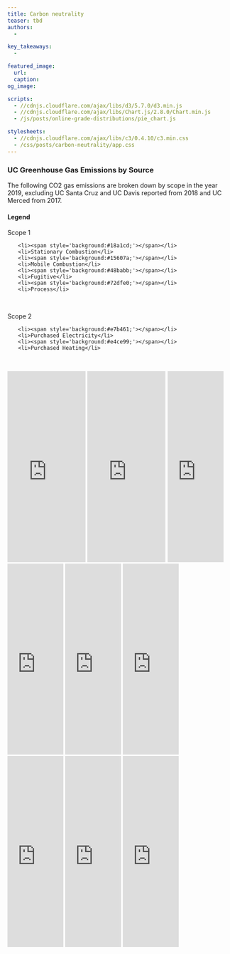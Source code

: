 ```yaml
---
title: Carbon neutrality
teaser: tbd
authors:
  -

key_takeaways:
  -

featured_image:
  url:
  caption:
og_image:

scripts:
  - //cdnjs.cloudflare.com/ajax/libs/d3/5.7.0/d3.min.js
  - //cdnjs.cloudflare.com/ajax/libs/Chart.js/2.8.0/Chart.min.js
  - /js/posts/online-grade-distributions/pie_chart.js

stylesheets:
  - //cdnjs.cloudflare.com/ajax/libs/c3/0.4.10/c3.min.css
  - /css/posts/carbon-neutrality/app.css
---
```


### UC Greenhouse Gas Emissions by Source
The following CO2 gas emissions are broken down by scope in the year 2019, excluding UC Santa Cruz and UC Davis reported from 2018 and UC Merced from 2017.

#### Legend  
  Scope 1

<div class='my-legend'>
<div class='legend-scale'>
  <ul class='legend-labels'>

    <li><span style='background:#18a1cd;'></span></li>
    <li>Stationary Combustion</li>
    <li><span style='background:#15607a;'></span></li>
    <li>Mobile Combustion</li>
    <li><span style='background:#48babb;'></span></li>
    <li>Fugitive</li>
    <li><span style='background:#72dfe0;'></span></li>
    <li>Process</li>
  </ul>
</div>
</div>  

<p>&nbsp;</p>
  Scope 2

<div class='my-legend'>
<div class='legend-scale'>
  <ul class='legend-labels'>

    <li><span style='background:#e7b461;'></span></li>
    <li>Purchased Electricity</li>
    <li><span style='background:#e4ce99;'></span></li>
    <li>Purchased Heating</li>
  </ul>
</div>
</div>

<p>&nbsp;</p>

<iframe id = "UCLA" title="UCLA" aria-label="Pie Chart" id="datawrapper-chart-5sDqJ" src="https://datawrapper.dwcdn.net/5sDqJ/10/" scrolling="no" frameborder="0" style="width: 0; min-width: 35% !important; border: none;" height="429"></iframe><script type="text/javascript">!function(){"use strict";window.addEventListener("message",(function(e){if(void 0!==e.data["datawrapper-height"]){var t=document.querySelectorAll("iframe");for(var a in e.data["datawrapper-height"])for(var r=0;r<t.length;r++){if(t[r].contentWindow===e.source)t[r].style.height=e.data["datawrapper-height"][a]+"px"}}}))}();
</script>

<iframe id = "UCM" title="UC Merced" aria-label="Pie Chart" id="datawrapper-chart-DTcuc" src="https://datawrapper.dwcdn.net/DTcuc/10/" scrolling="no" frameborder="0" style="width: 0; min-width: 35% !important; border: none;" height="429"></iframe><script type="text/javascript">!function(){"use strict";window.addEventListener("message",(function(e){if(void 0!==e.data["datawrapper-height"]){var t=document.querySelectorAll("iframe");for(var a in e.data["datawrapper-height"])for(var r=0;r<t.length;r++){if(t[r].contentWindow===e.source)t[r].style.height=e.data["datawrapper-height"][a]+"px"}}}))}();
</script>

<iframe id = "UCB" title="UC Berkeley" aria-label="Pie Chart" id="datawrapper-chart-s4P67" src="https://datawrapper.dwcdn.net/s4P67/7/" scrolling="no" frameborder="0" style="width: 0; min-width: 25% !important; border: none;" height="429"></iframe><script type="text/javascript">!function(){"use strict";window.addEventListener("message",(function(e){if(void 0!==e.data["datawrapper-height"]){var t=document.querySelectorAll("iframe");for(var a in e.data["datawrapper-height"])for(var r=0;r<t.length;r++){if(t[r].contentWindow===e.source)t[r].style.height=e.data["datawrapper-height"][a]+"px"}}}))}();
</script>

<iframe id = "UCD" title="UC Davis" aria-label="Pie Chart" id="datawrapper-chart-zM2bK" src="https://datawrapper.dwcdn.net/zM2bK/9/" scrolling="no" frameborder="0" style="width: 0; min-width: 25% !important; border: none;" height="429"></iframe><script type="text/javascript">!function(){"use strict";window.addEventListener("message",(function(e){if(void 0!==e.data["datawrapper-height"]){var t=document.querySelectorAll("iframe");for(var a in e.data["datawrapper-height"])for(var r=0;r<t.length;r++){if(t[r].contentWindow===e.source)t[r].style.height=e.data["datawrapper-height"][a]+"px"}}}))}();
</script>

<iframe id = "UCI" title="UC Irvine" aria-label="Pie Chart" id="datawrapper-chart-CLGvy" src="https://datawrapper.dwcdn.net/CLGvy/6/" scrolling="no" frameborder="0" style="width: 0; min-width: 25% !important; border: none;" height="429"></iframe><script type="text/javascript">!function(){"use strict";window.addEventListener("message",(function(e){if(void 0!==e.data["datawrapper-height"]){var t=document.querySelectorAll("iframe");for(var a in e.data["datawrapper-height"])for(var r=0;r<t.length;r++){if(t[r].contentWindow===e.source)t[r].style.height=e.data["datawrapper-height"][a]+"px"}}}))}();
</script>

<iframe id = "UCR" title="UC Riverside" aria-label="Pie Chart" id="datawrapper-chart-Ggkky" src="https://datawrapper.dwcdn.net/Ggkky/6/" scrolling="no" frameborder="0" style="width: 0; min-width: 25% !important; border: none;" height="429"></iframe><script type="text/javascript">!function(){"use strict";window.addEventListener("message",(function(e){if(void 0!==e.data["datawrapper-height"]){var t=document.querySelectorAll("iframe");for(var a in e.data["datawrapper-height"])for(var r=0;r<t.length;r++){if(t[r].contentWindow===e.source)t[r].style.height=e.data["datawrapper-height"][a]+"px"}}}))}();
</script>

<iframe id = "UCSD" title="UC San Diego" aria-label="Pie Chart" id="datawrapper-chart-bjshS" src="https://datawrapper.dwcdn.net/bjshS/8/" scrolling="no" frameborder="0" style="width: 0; min-width: 25% !important; border: none;" height="429"></iframe><script type="text/javascript">!function(){"use strict";window.addEventListener("message",(function(e){if(void 0!==e.data["datawrapper-height"]){var t=document.querySelectorAll("iframe");for(var a in e.data["datawrapper-height"])for(var r=0;r<t.length;r++){if(t[r].contentWindow===e.source)t[r].style.height=e.data["datawrapper-height"][a]+"px"}}}))}();
</script>

<iframe id = "UCSB" title="UC Santa Barbara" aria-label="Pie Chart" id="datawrapper-chart-oeZAG" src="https://datawrapper.dwcdn.net/oeZAG/8/" scrolling="no" frameborder="0" style="width: 0; min-width: 25% !important; border: none;" height="429"></iframe><script type="text/javascript">!function(){"use strict";window.addEventListener("message",(function(e){if(void 0!==e.data["datawrapper-height"]){var t=document.querySelectorAll("iframe");for(var a in e.data["datawrapper-height"])for(var r=0;r<t.length;r++){if(t[r].contentWindow===e.source)t[r].style.height=e.data["datawrapper-height"][a]+"px"}}}))}();
</script>

<iframe id = "UCSC" title="UC Santa Cruz" aria-label="Pie Chart" id="datawrapper-chart-Fj6Jv" src="https://datawrapper.dwcdn.net/Fj6Jv/5/" scrolling="no" frameborder="0" style="width: 0; min-width: 25% !important; border: none;" height="429"></iframe><script type="text/javascript">!function(){"use strict";window.addEventListener("message",(function(e){if(void 0!==e.data["datawrapper-height"]){var t=document.querySelectorAll("iframe");for(var a in e.data["datawrapper-height"])for(var r=0;r<t.length;r++){if(t[r].contentWindow===e.source)t[r].style.height=e.data["datawrapper-height"][a]+"px"}}}))}();
</script>



<script src="https://cdn.anychart.com/releases/8.10.0/js/anychart-base.min.js"></script>
<div class = 'CarbonEmissions' style='height: 100vh'></div>

